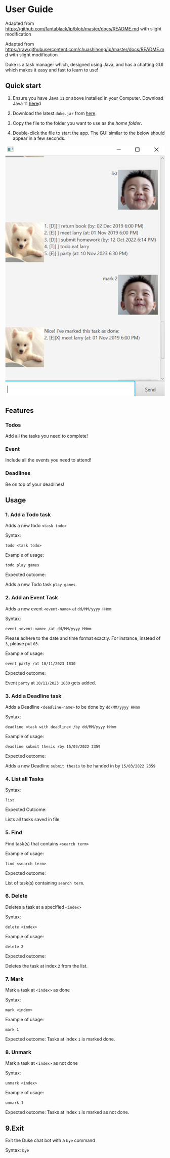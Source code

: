 # User Guide
Adapted from https://github.com/fantablack/ip/blob/master/docs/README.md with slight modification

Adapted from https://raw.githubusercontent.com/chuashihong/ip/master/docs/README.md with slight modification 

Duke is a task manager which, designed using Java, and has a chatting GUI which makes it easy and fast to learn to use!

## Quick start

1. Ensure you have Java `11` or above installed in your Computer. Download Java 11 [here](https://www.oracle.com/java/technologies/downloads/)d

2. Download the latest `duke.jar` from [here](https://github.com/junlee1991/ip/releases).

3. Copy the file to the folder you want to use as the _home folder_.

4. Double-click the file to start the app. The GUI similar to the below should appear in a few seconds.


![Ui](Ui.png)

## Features 

### Todos

Add all the tasks you need to complete! 

### Event

Include all the events you need to attend! 

### Deadlines

Be on top of your deadlines! 

## Usage

### 1. Add a Todo task
Adds a new todo `<task todo>`

Syntax:

`todo <task todo>`

Example of usage:

`todo play games`

Expected outcome:

Adds a new Todo task `play games`.

### 2. Add an Event Task
Adds a new event `<event-name>` at `dd/MM/yyyy HHmm`

Syntax:

`event <event-name> /at dd/MM/yyyy HHmm` 

Please adhere to the date and time format exactly. 
For instance, instead of `3`, please put `03`.

Example of usage:

`event party /at 10/11/2023 1830`

Expected outcome:

Event `party` at `10/11/2023 1830` gets added.

### 3. Add a Deadline task
Adds a Deadline `<deadline-name>` to be done by `dd/MM/yyyy HHmm`

Syntax:

`deadline <task with deadline> /by dd/MM/yyyy HHmm`

Example of usage:

`deadline submit thesis /by 15/03/2022 2359`

Expected outcome:

Adds a new Deadline `submit thesis` to be handed in by `15/03/2022 2359`

### 4. List all Tasks
Syntax:

`list`

Expected Outcome:

Lists all tasks saved in file.

### 5. Find
Find task(s) that contains `<search term>`

Example of usage:

`find <search term>`

Expected outcome:

List of task(s) containing `search term`. 

### 6. Delete <task index>
Deletes a task at a specified `<index>`

Syntax:

`delete <index>`

Example of usage:

`delete 2`

Expected outcome:

Deletes the task at index `2` from the list. 

### 7. Mark
Mark a task at `<index>` as done

Syntax:

`mark <index>`

Example of usage:

`mark 1`

Expected outcome:
Tasks at index `1` is marked done.

### 8. Unmark
Mark a task at `<index>` as not done

Syntax:

`unmark <index>`

Example of usage:

`unmark 1`

Expected outcome:
Tasks at index `1` is marked as not done.

## 9.Exit
Exit the Duke chat bot with a `bye` command

Syntax:
`bye`

